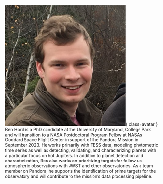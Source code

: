 ![Ben Hord](Hord.jpeg){ class=avatar }
Ben Hord is a PhD candidate at the University of Maryland, College Park and will transition to a NASA Postdoctoral Program Fellow at NASA’s Goddard Space Flight Center in support of the Pandora Mission in September 2023. He works primarily with TESS data, modeling photometric time series as well as detecting, validating, and characterizing planets with a particular focus on hot Jupiters. In addition to planet detection and characterization, Ben also works on prioritizing targets for follow up atmospheric observations with JWST and other observatories. As a team member on Pandora, he supports the identification of prime targets for the observatory and will contribute to the mission’s data processing pipeline.
